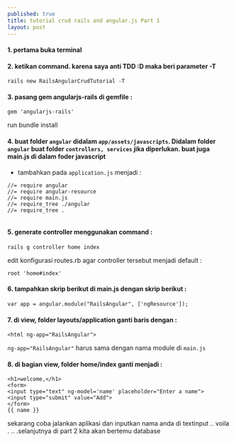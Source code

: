 ```yaml
---
published: true
title: tutorial crud rails and angular.js Part 1
layout: post
---
```

#### 1. pertama buka terminal

#### 2. ketikan command. karena saya anti TDD :D maka beri parameter -T

```
rails new RailsAngularCrudTutorial -T 
```

#### 3. pasang gem angularjs-rails di gemfile :

```
gem 'angularjs-rails'
```

run bundle install

#### 4. buat folder `angular` didalam `app/assets/javascripts`. Didalam folder `angular` buat folder `controllers, services` jika diperlukan. buat juga main.js di dalam foder javascript

- tambahkan pada `application.js` menjadi :

```
//= require angular
//= require angular-resource
//= require main.js
//= require_tree ./angular
//= require_tree .
    
```

#### 5. generate controller menggunakan command :

```
rails g controller home index
```

edit konfigurasi routes.rb agar controller tersebut menjadi default :

```
root 'home#index'
```
    
#### 6. tampahkan skrip berikut di main.js dengan skrip berikut :

```
var app = angular.module("RailsAngular", ['ngResource']);
```

#### 7. di view, folder layouts/application ganti baris <html> dengan :
    
```
<html ng-app="RailsAngular">
```

`ng-app="RailsAngular"` harus sama dengan nama module di `main.js`
    
#### 8. di bagian view, folder home/index ganti menjadi :
    
```
<h1>welcome,</h1>
<form>
<input type="text" ng-model='name' placeholder="Enter a name">
<input type="submit" value="Add">
</form>
{{ name }}
```

sekarang coba jalankan aplikasi dan inputkan nama anda di textinput .. voila . .. .selanjutnya di part 2 kita akan bertemu database 